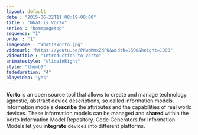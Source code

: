 ```yaml
---
layout: default
date : "2015-06-22T11:08:19+08:00"
title : "What is Vorto"
series : "homepagetop"
sequence: "1"
order : "1"
imagename : "WhatIsVorto.jpg"
videourl: "https://youtu.be/PKwoMmxZdPU&width=1500&height=1000"
videotitle : "Introduction to Vorto"
animatestyle: "slideInRight"
style: "thumb5"
fadeduration: "4"
playvideo: "yes"
---
```


<b>Vorto</b> is an open source tool that allows to create and manage technology agnostic, abstract device descriptions, so called information models. Information models <b>describe</b> the attributes and the capabilities of real world devices. These information models can be managed and <b>shared</b> within the Vorto Information Model Repository. Code Generators for Information Models let you <b>integrate</b> devices into different platforms.
	
